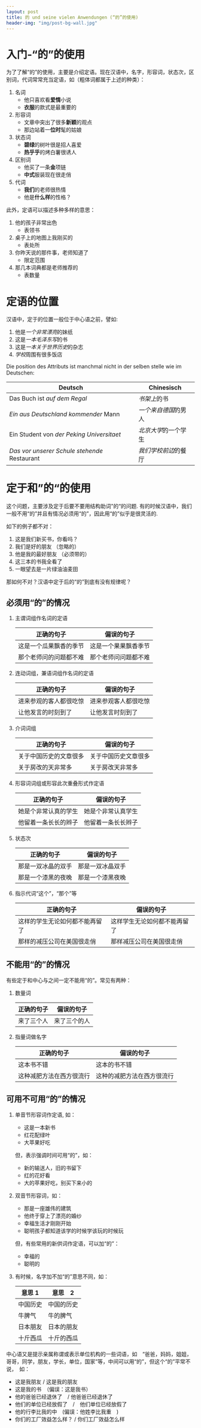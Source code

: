 ```yaml
---
layout: post
title: 的 und seine vielen Anwendungen (“的”的使用)
header-img: "img/post-bg-wall.jpg"
---
```



# 入门-“的”的使用

为了了解“的”的使用，主要是介绍定语。现在汉语中，名字，形容词，状态次，区别词，代词常常充当定语，如（粗体词都属于上述的种类）：

1. 名词
    * 他只喜欢看**爱情**小说
    * **衣服**的款式是最重要的
2. 形容词
    * 文章中突出了很多**新颖**的观点
    * 那边站着一**位时**髦的姑娘
3. 状态词
    * **碧绿**的树叶很是招人喜爱
    * **热乎乎**的烤白薯很诱人
4. 区别词
    * 他买了一条**金**项链
    * **中式**服装现在很走俏
5. 代词
    * **我们**的老师很热情
    * 他是**什么样**的性格？


此外，定语可以描述多种多样的意思：

1. 他的孩子非常出色
    * 表领书
2. 桌子上的地图上我刚买的
    * 表处所
3. 你昨天说的那件事，老师知道了
    * 限定范围
4. 那几本词典都是老师推荐的
    * 表数量

# 定语的位置

汉语中，定于的位置一般位于中心语之前，譬如:
1. 他是*一个非常漂亮*的妹纸
2. 这是*一本毛泽东写*的书
3. 这是*一本关于世界历史*的杂志
4. *学校*周围有很多饭店

Die position des Attributs ist manchmal nicht in der selben stelle wie im Deutschen:


|                  Deutsch                   |      Chinesisch      |
|--------------------------------------------|----------------------|
| Das Buch ist *auf dem Regal*               | *书架上*的书         |
| *Ein aus Deutschland kommender* Mann       | *一个来自德国*的男人 |
| Ein Student von *der Peking Universitaet*  | *北京大学*的一个学生 |
| *Das vor unserer Schule stehende* Restaurant | *我们学校前边*的餐厅   |


# 定于和”的“的使用

这个问题，主要涉及定于后要不要用结构助词”的“的问题. 有的时候汉语中，我们一般不用“的”并且有情况必须用“的”，因此用“的”似乎是很灵活的.

如下的例子都不对：

1. 这是我们新买书，你看吗？
2. 我们是好的朋友 （忽略的）
3. 他是我的最好朋友 （必须带的）
4. 这三本的书我全看了
5. 一眼望去是一片绿油油麦田

那如何不对？汉语中定于后的“的”到底有没有规律呢？

## 必须用“的”的情况


1. 主谓词组作名词的定语

    |       正确的句子       |      偏误的句子      |
    |------------------------|----------------------|
    | 这是一个瓜果飘香的季节 | 这是一个果果飘香季节 |
    | 那个老师问的问题都不难 | 那个老师问问题都不难 |

2. 连动词组，兼语词组作名词的定语

    |       正确的句子       |      偏误的句子      |
    |------------------------|----------------------|
    | 进来参观的客人都很吃惊 | 进来参观客人都很吃惊 |
    | 让他发言的时刻到了     | 让他发言时刻到了     |
    
3. 介词词组
    
    |       正确的句子       |      偏误的句子      |
    |------------------------|----------------------|
    | 关于中国历史的文章很多 | 关于中国历史文章很多 |
    | 关于房改的天非常多     | 关于房改天非常多     |

4. 形容词词组或形容此次重叠形式作定语
    
    |      正确的句子      |     偏误的句子     |
    |----------------------|--------------------|
    | 她是个非常认真的学生 | 她是个非常认真学生 |
    | 他留着一条长长的辫子 | 他留着一条长长辫子 |

5. 状态次
    
    |     正确的句子     |    偏误的句子    |
    |--------------------|------------------|
    | 那是一双冰晶的双手 | 那是一双冰晶双手 |
    | 那是一个漆黑的夜晚 | 那是一个漆黑夜晚 |

6. 指示代词“这个”，“那个”等
    
    |           正确的句子           |          偏误的句子          |
    |--------------------------------|------------------------------|
    | 这样的学生无论如何都不能再留了 | 这样学生无论如何都不能再留了 |
    | 那样的减压公司在美国很走俏     | 那样减压公司在美国很走俏     |


## 不能用“的”的情况

有些定于和中心与之间一定不能用“的”。常见有两种：

1. 数量词
  
    | 正确的句子 |    偏误的句子    |
    |------------|------------------|
    | 来了三个人 | 来了三个的人     |

2. 指量词做名字

    |        正确的句子        |         偏误的句子         |
    |--------------------------|----------------------------|
    | 这本书不错               | 这本的书不错               |
    | 这种减肥方法在西方很流行 | 这种的减肥方法在西方很流行 |


## 可用不可用“的”的情况


1. 单音节形容词作定语, 如：
    
    * 这是一本新书　
    * 红花配绿叶
    * 大苹果好吃

    但，表示强调时间可用“的”，如：

    * 新的输送人，旧的书留下　
    * 红的花好看
    * 大的苹果好吃，别买下来小的

2. 双音节形容词，如：

    * 那是一座雄伟的建筑
    * 他终于穿上了漂亮的婚纱
    * 幸福生活才刚刚开始
    * 聪明孩子都知道该学的时候学该玩的时候玩

    但，有些常用的新供词作定语，可以加“的”：

    * 幸福的
    * 聪明的

3. 有时候，名字加不加“的”意思不同，如：
    
    |  意思 1  |   意思　2  |
    |----------|------------|
    | 中国历史 | 中国的历史 |
    | 牛脾气   | 牛的脾气   |
    | 日本朋友 | 日本的朋友 |
    | 十斤西瓜 | 十斤的西瓜 |


中心语又是提示亲属称谓或表示单位机构的一些词语，如　“爸爸，妈妈，姐姐，哥哥，同学，朋友，学长，单位，国家”等，中间可以用“的”，但这个“的”平常不说，　如：

* 这是我朋友 / 这是我的朋友
* 这是我的书　（偏误：这是我书）
* 他的爸爸已经退休了　/ 他爸爸已经退休了
* 他们的单位已经放假了　/　他们单位已经放假了
* 他的行李比我的中　(偏误：他姓李比我重　)
* 你们的工厂效益怎么样？ / 你们工厂效益怎么样



